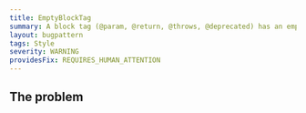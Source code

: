 ```yaml
---
title: EmptyBlockTag
summary: A block tag (@param, @return, @throws, @deprecated) has an empty description.
layout: bugpattern
tags: Style
severity: WARNING
providesFix: REQUIRES_HUMAN_ATTENTION
---
```


<!--
*** AUTO-GENERATED, DO NOT MODIFY ***
To make changes, edit the @BugPattern annotation or the explanation in docs/bugpattern.
-->

## The problem


